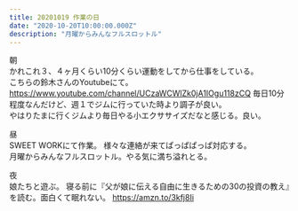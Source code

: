 ```yaml
---
title: 20201019 作業の日
date: "2020-10-20T10:00:00.000Z"
description: "月曜からみんなフルスロットル"
---
```

朝  
かれこれ３、４ヶ月くらい10分くらい運動をしてから仕事をしている。  
こちらの鈴木さんのYoutubeにて。
https://www.youtube.com/channel/UCzaWCWlZk0jA1IOgu118zCQ
毎日10分程度なんだけど、週１でジムに行っていた時より調子が良い。  
やはりたまに行くジムより毎日やる小エクササイズだなと感じる。良い。

昼  
SWEET WORKにて作業。
様々な連絡が来てぱっぱぱっぱ対応する。  
月曜からみんなフルスロットル。やる気に満ち溢れとる。

夜  
娘たちと遊ぶ。
寝る前に『父が娘に伝える自由に生きるための30の投資の教え』を読む。面白くて眠れない。
https://amzn.to/3kfj8Ii